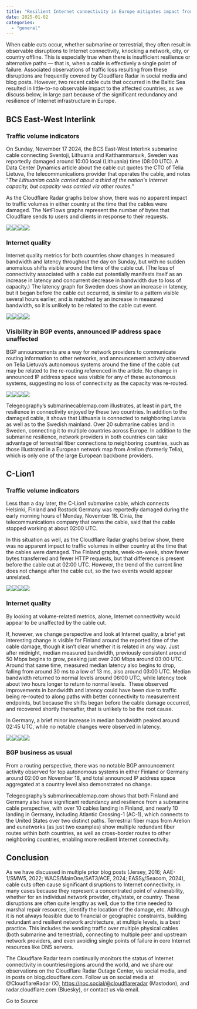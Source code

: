```yaml
---
title: "Resilient Internet connectivity in Europe mitigates impact from multiple cable cuts"
date: 2025-01-02
categories: 
  - "general"
---
```


When cable cuts occur, whether submarine or terrestrial, they often result in observable disruptions to Internet connectivity, knocking a network, city, or country offline. This is especially true when there is insufficient resilience or alternative paths — that is, when a cable is effectively a single point of failure. Associated observations of traffic loss resulting from these disruptions are frequently covered by Cloudflare Radar in social media and blog posts. However, two recent cable cuts that occurred in the Baltic Sea resulted in little-to-no observable impact to the affected countries, as we discuss below, in large part because of the significant redundancy and resilience of Internet infrastructure in Europe.

## BCS East-West Interlink

### Traffic volume indicators

On Sunday, November 17 2024, the BCS East-West Interlink submarine cable connecting Sventoji, Lithuania and Katthammarsvik, Sweden was reportedly damaged around 10:00 local (Lithuania) time (08:00 UTC). A Data Center Dynamics article about the cable cut quotes the CTO of Telia Lietuva, the telecommunications provider that operates the cable, and notes “_The Lithuanian cable carried about a third of the nation's Internet capacity, but capacity was carried via other routes._”

As the Cloudflare Radar graphs below show, there was no apparent impact to traffic volumes in either country at the time that the cables were damaged. The NetFlows graphs represent the number of bytes that Cloudflare sends to users and clients in response to their requests.

![](https://cf-assets.www.cloudflare.com/zkvhlag99gkb/7xDllSeyPtet5ovpXI3GMH/6bc5680bbd8219f417e891102c4ffb0e/BLOG-2626_2.png)![](https://cf-assets.www.cloudflare.com/zkvhlag99gkb/2RE0V8M2CFPt1uxsOjhSBz/dc5c261808c021fc9ff0ab65963fce0b/BLOG-2626_3.png)![](https://cf-assets.www.cloudflare.com/zkvhlag99gkb/6wjHy79iHDqcuzknxcK14o/a4526787c3fdde54a6627b16717aaec0/BLOG-2626_4.png)![](https://cf-assets.www.cloudflare.com/zkvhlag99gkb/2zPi0GZ54gGDjCMyivhH0C/f6e50728ae7dc110fd15edc40f43b694/BLOG-2626_5.png)

### Internet quality

Internet quality metrics for both countries show changes in measured bandwidth and latency throughout the day on Sunday, but with no sudden anomalous shifts visible around the time of the cable cut. (The loss of connectivity associated with a cable cut potentially manifests itself as an increase in latency and concurrent decrease in bandwidth due to loss of capacity.) The latency graph for Sweden does show an increase in latency, but it began before the cable cut occurred, is similar to a pattern visible several hours earlier, and is matched by an increase in measured bandwidth, so it is unlikely to be related to the cable cut event.

![](https://cf-assets.www.cloudflare.com/zkvhlag99gkb/3aXlBjU08WKKT0OSnWBsIP/eb32b937d1729160dec83204bba06e91/BLOG-2626_6.png)![](https://cf-assets.www.cloudflare.com/zkvhlag99gkb/5eeR8OlwA5CHROGkqKn1KJ/e372a25ad2a93aaa38339f360f3a7b0e/BLOG-2626_7.png)![](https://cf-assets.www.cloudflare.com/zkvhlag99gkb/6wGJFP5K0LkEjw8DXbQ45z/516cf3b04ac5c5f2f82398be508fe4b0/BLOG-2626_8.png)![](https://cf-assets.www.cloudflare.com/zkvhlag99gkb/2ZLyXG9lCsfazoMm1b6c4z/1af296913ff00da991c04d1422bd49fd/BLOG-2626_9.png)

### Visibility in BGP events, announced IP address space unaffected

BGP announcements are a way for network providers to communicate routing information to other networks, and announcement activity observed on Telia Lietuva’s autonomous systems around the time of the cable cut may be related to the re-routing referenced in the article. No change in announced IP address space was visible for any of these autonomous systems, suggesting no loss of connectivity as the capacity was re-routed.

![](https://cf-assets.www.cloudflare.com/zkvhlag99gkb/7dWHQYn0cJ3PdivPgI2sDI/696207021bf5e75d061040c33505923a/BLOG-2626_10.png)![](https://cf-assets.www.cloudflare.com/zkvhlag99gkb/5QPU28IyaW3QPCqaIzTZec/19b3ed7675d23441c9493c2313134a41/BLOG-2626_11.png)![](https://cf-assets.www.cloudflare.com/zkvhlag99gkb/4zSx3b14HwaBIFX5qc59bq/4f8e2b4951498a2edcae846068927350/BLOG-2626_12.png)![](https://cf-assets.www.cloudflare.com/zkvhlag99gkb/1P04AQZbfZOTisBPutbLZa/5e6520bfd1782976538c98914134fe94/BLOG-2626_13.png)

Telegeography’s submarinecablemap.com illustrates, at least in part, the resilience in connectivity enjoyed by these two countries. In addition to the damaged cable, it shows that Lithuania is connected to neighboring Latvia as well as to the Swedish mainland. Over 20 submarine cables land in Sweden, connecting it to multiple countries across Europe. In addition to the submarine resilience, network providers in both countries can take advantage of terrestrial fiber connections to neighboring countries, such as those illustrated in a European network map from Arelion (formerly Telia), which is only one of the large European backbone providers.

## C-Lion1

### Traffic volume indicators

Less than a day later, the C-Lion1 submarine cable, which connects Helsinki, Finland and Rostock Germany was reportedly damaged during the early morning hours of Monday, November 18. Cinia, the telecommunications company that owns the cable, said that the cable stopped working at about 02:00 UTC. 

In this situation as well, as the Cloudflare Radar graphs below show, there was no apparent impact to traffic volumes in either country at the time that the cables were damaged. The Finland graphs, week-on-week, show fewer bytes transferred and fewer HTTP requests, but that difference is present before the cable cut at 02:00 UTC. However, the trend of the current line does not change after the cable cut, so the two events would appear unrelated. 

![](https://cf-assets.www.cloudflare.com/zkvhlag99gkb/4OQtSFBgBzdmnzWz8AdM7Z/3a66cec98698bf6d506d93fc13fe4c74/BLOG-2626_14.png)![](https://cf-assets.www.cloudflare.com/zkvhlag99gkb/4gqxHsD3ykjWGWhATVU8iw/f74916e1faf186efef94e6dc29bbca58/BLOG-2626_15.png)![](https://cf-assets.www.cloudflare.com/zkvhlag99gkb/4gh5eLQZNabsz9XnOSgtU1/fb6d0770c62ce016d73c1a3c47ae99f1/BLOG-2626_16.png)![](https://cf-assets.www.cloudflare.com/zkvhlag99gkb/6FIKh8U2nxHkxMdXho6HsI/9e349d0767df5d34d3b8274710c2cb0b/BLOG-2626_17.png)

### Internet quality

By looking at volume-related metrics, alone, Internet connectivity would appear to be unaffected by the cable cut.

If, however, we change perspective and look at Internet quality, a brief yet interesting change is visible for Finland around the reported time of the cable damage, though it isn’t clear whether it is related in any way. Just after midnight, median measured bandwidth, previously consistent around 50 Mbps begins to grow, peaking just over 200 Mbps around 03:00 UTC. Around that same time, measured median latency also begins to drop, falling from around 30 ms to a low of 13 ms, also around 03:00 UTC. Median bandwidth returned to normal levels around 06:00 UTC, while latency took about two hours longer to return to normal levels.  These observed  improvements in bandwidth and latency could have been due to traffic being re-routed to along paths with better connectivity to measurement endpoints, but because the shifts began before the cable damage occurred, and recovered shortly thereafter, that is unlikely to be the root cause.

In Germany, a brief minor increase in median bandwidth peaked around 02:45 UTC, while no notable changes were observed in latency.

![](https://cf-assets.www.cloudflare.com/zkvhlag99gkb/94V0coi6oFBdUMX1SVyl7/44738b06af2e51b4e436c84dbe6a1a79/BLOG-2626_18.png)![](https://cf-assets.www.cloudflare.com/zkvhlag99gkb/Bqy5uQ76FwmmOX92Co4cE/96190329454e264966119a0f9a4533ff/BLOG-2626_19.png)![](https://cf-assets.www.cloudflare.com/zkvhlag99gkb/1BJCVdjJMILFubi4SW8HR6/7b97343910ab70cc1a4cad3d3565a727/BLOG-2626_20.png)![](https://cf-assets.www.cloudflare.com/zkvhlag99gkb/3lf5GR9ElhjpW0wYzPieNI/c02a588af54ac36521f901307d9f62f7/BLOG-2626_21.png)

### BGP business as usual

From a routing perspective, there was no notable BGP announcement activity observed for top autonomous systems in either Finland or Germany around 02:00 on November 18, and total announced IP address space aggregated at a country level also demonstrated no change.

Telegeography’s submarinecablemap.com shows that both Finland and Germany also have significant redundancy and resilience from a submarine cable perspective, with over 10 cables landing in Finland, and nearly 10 landing in Germany, including Atlantic Crossing-1 (AC-1), which connects to the United States over two distinct paths. Terrestrial fiber maps from Arelion and eunetworks (as just two examples) show multiple redundant fiber routes within both countries, as well as cross-border routes to other neighboring countries, enabling more resilient Internet connectivity.

## Conclusion

As we have discussed in multiple prior blog posts (Jersey, 2016; AAE-1/SMW5, 2022; WACS/MainOne/SAT3/ACE, 2024; EASSy/Seacom, 2024), cable cuts often cause significant disruptions to Internet connectivity, in many cases because they represent a concentrated point of vulnerability, whether for an individual network provider, city/state, or country. These disruptions are often quite lengthy as well, due to the time needed to marshal repair resources, identify the location of the damage, etc. Although it is not always feasible due to financial or geographic constraints, building redundant and resilient network architecture, at multiple levels, is a best practice. This includes the sending traffic over multiple physical cables (both submarine and terrestrial), connecting to multiple peer and upstream network providers, and even avoiding single points of failure in core Internet resources like DNS servers.

The Cloudflare Radar team continually monitors the status of Internet connectivity in countries/regions around the world, and we share our observations on the Cloudflare Radar Outage Center, via social media, and in posts on blog.cloudflare.com. Follow us on social media at @CloudflareRadar (X), https://noc.social/@cloudflareradar (Mastodon), and radar.cloudflare.com (Bluesky), or contact us via email.

Go to Source
